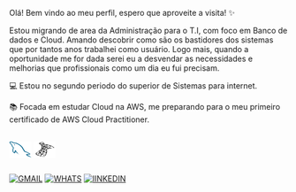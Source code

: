 Olá! Bem vindo ao meu perfil, espero que aproveite a visita! ✨

Estou migrando de area da Administração para o T.I, com foco em Banco de dados e Cloud.
Amando descobrir como são os bastidores dos sistemas que por tantos anos trabalhei como usuário. Logo mais, quando a oportunidade me for dada serei eu a desvendar as necessidades e melhorias que profissionais como um dia eu fui precisam.

💻 Estou no segundo periodo do superior de Sistemas para internet.

📚 Focada em estudar Cloud na AWS, me preparando para o meu primeiro certificado de AWS Cloud Practitioner.

<div style="display: inline_block"><br>
  <img align="center" height="30" width="40" src="https://raw.githubusercontent.com/devicons/devicon/master/icons/mysql/mysql-original.svg" />
  <img align="center" height="30" width="40" src="https://raw.githubusercontent.com/devicons/devicon/master/icons/microsoftsqlserver/microsoftsqlserver-plain.svg" />

##

<a target=_blank>[![GMAIL](https://img.shields.io/badge/Gmail-D14836?style=for-the-badge&logo=gmail&logoColor=white)](https://mail.google.com/mail/u/1/)</a>
<a target=_blank>[![WHATS](https://img.shields.io/badge/WhatsApp-25D366?style=for-the-badge&logo=whatsapp&logoColor=white)](https://wa.me/qr/PNVKTZJW5U7RL1)</a>
<a target=_blank>[![lINKEDIN](https://img.shields.io/badge/LinkedIn-0077B5?style=for-the-badge&logo=linkedin&logoColor=white)](https://www.linkedin.com/in/alessakettney/)</a>


          

